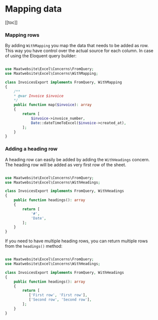 # Mapping data

[[toc]]

### Mapping rows

By adding `WithMapping` you map the data that needs to be added as row. This way you have control over the actual source for each column.
In case of using the Eloquent query builder: 

```php

use Maatwebsite\Excel\Concerns\FromQuery;
use Maatwebsite\Excel\Concerns\WithMapping;

class InvoicesExport implements FromQuery, WithMapping
{    
    /**
    * @var Invoice $invoice
    */
    public function map($invoice): array
    {
        return [
            $invoice->invoice_number,
            Date::dateTimeToExcel($invoice->created_at),
        ];
    }
}
```

### Adding a heading row

A heading row can easily be added by adding the `WithHeadings` concern. The heading row will be added
as very first row of the sheet.

```php

use Maatwebsite\Excel\Concerns\FromQuery;
use Maatwebsite\Excel\Concerns\WithHeadings;

class InvoicesExport implements FromQuery, WithHeadings
{   
    public function headings(): array
    {
        return [
            '#',
            'Date',
        ];
    }
}
```

If you need to have multiple heading rows, you can return multiple rows from the `headings()` method:


```php

use Maatwebsite\Excel\Concerns\FromQuery;
use Maatwebsite\Excel\Concerns\WithHeadings;

class InvoicesExport implements FromQuery, WithHeadings
{   
    public function headings(): array
    {
        return [
           ['First row', 'First row'],
           ['Second row', 'Second row'],
        ];
    }
}
```
